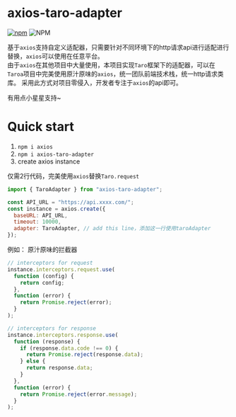 # axios-taro-adapter
[![npm](https://img.shields.io/npm/v/axios-taro-adapter)](https://www.npmjs.com/package/axios-taro-adapter)
![NPM](https://img.shields.io/npm/l/axios-taro-adapter)

基于`axios`支持自定义适配器，只需要针对不同环境下的http请求api进行适配进行替换，`axios`可以使用在任意平台。  
由于`axios`在其他项目中大量使用，本项目实现`Taro`框架下的适配器，可以在`Taroa`项目中完美使用原汁原味的`axios`，统一团队前端技术栈，统一http请求类库。 
采用此方式对项目零侵入，开发者专注于`axios`的api即可。

有用点小星星支持~

# Quick start
1. `npm i axios`
2. `npm i axios-taro-adapter`
3. create axios instance

仅需2行代码，完美使用`axios`替换`Taro.request`

```js
import { TaroAdapter } from "axios-taro-adapter";

const API_URL = "https://api.xxxx.com/";
const instance = axios.create({
  baseURL: API_URL,
  timeout: 10000,
  adapter: TaroAdapter, // add this line，添加这一行使用taroAdapter
});
```
例如：
原汁原味的拦截器
```js
// interceptors for request
instance.interceptors.request.use(
  function (config) {
    return config;
  },
  function (error) {
    return Promise.reject(error);
  }
);

// interceptors for response
instance.interceptors.response.use(
  function (response) {
    if (response.data.code !== 0) {
      return Promise.reject(response.data);
    } else {
      return response.data;
    }
  },
  function (error) {
    return Promise.reject(error.message);
  }
);
```
